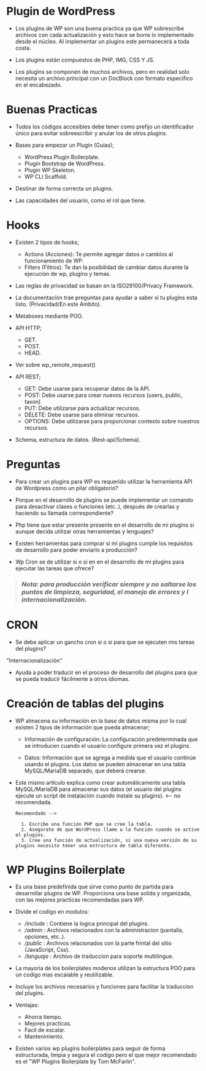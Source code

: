 # Plugin de WordPress

- Los plugins de WP son una buena practica ya que WP sobrescribe archivos con cada actualización y esto hace
  se borre lo implementado desde el núcleo. Al implementar un plugins este permanecerá a toda costa.

- Los plugins están compuestos de PHP, IMG, CSS Y JS.

- Los plugins se componen de muchos archivos, pero en realidad solo necesita un archivo principal con un DocBlock
  con formato especifico en el encabezado.

# Buenas Practicas

- Todos los códigos accesibles debe tener como prefijo un identificador único para evitar sobreescribir y
  anular los de otros plugins.

- Bases para empezar un Plugin (Guías);

  - WordPress Plugin Boilerplate.
  - Plugin Bootstrap de WordPress.
  - Plugin WP Skeleton.
  - WP CLI Scaffold.

- Destinar de forma correcta un plugins.

- Las capacidades del usuario, como el rol que tiene.

# Hooks

- Existen 2 tipos de hooks;

  - Actions (Acciones): Te permite agregar datos o cambios al funcionamiento de WP.
  - Filters (Filtros): Te dan la posibilidad de cambiar datos durante la ejecución de wp, plugins y temas.

- Las reglas de privacidad se basan en la ISO29100/Privacy Framework.

- La documentación trae preguntas para ayudar a saber si tu plugins esta listo. (Privacidad/En este Ambito).

- Metaboxes mediante POO.

- API HTTP;

  - GET.
  - POST.
  - HEAD.

- Ver sobre wp_remote_request()

- API REST;

  - GET: Debe usarse para recuperar datos de la API.
  - POST: Debe usarse para crear nuevos recursos (users, public, taxon)
  - PUT: Debe utilizarse para actualizar recursos.
  - DELETE: Debe usarse para eliminar recursos.
  - OPTIONS: Debe utilizarse para proporcionar contexto sobre nuestros recursos.

- Schema, estructura de datos. (Rest-api/Schema).

# Preguntas

- Para crear un plugins para WP es requerido utilizar la herramienta API de Wordpress como un pilar obligatorio?

- Porque en el desarrollo de plugins se puede implementar un comando para desactivar clases o funciones
  (etc..), después de crearlas y haciendo su llamada correspondiente?

- Php tiene que estar presente presente en el desarrollo de mi plugins si aunque decida utilizar otras herramientas
  y lenguajes?

- Existen herramientas para comprar si mi plugins cumple los requisitos de desarrollo para poder enviarlo a producción?

- Wp Cron se de utilizar si o si en en el desarrollo de mi plugins para ejecutar las tareas que ofrece?

> ### _Nota: para producción verificar siempre y no saltarse los puntos de limpieza, seguridad, el manejo de errores y l internacionalización._

# CRON

- Se debe aplicar un gancho cron si o si para que se ejecuten mis tareas del plugins?

"Internacionalización"

- Ayuda a poder traducir en el proceso de desarrollo del plugins para que se pueda traducir fácilmente a otros idiomas.

# Creación de tablas del plugins

- WP almacena su información en la base de datos misma por lo cual existen 2 tipos de información que pueda almacenar;

  - Información de configuración: La configuración predeterminada que se introducen cuando el usuario configure primera vez el plugins.

  - Datos: Información que se agrega a medida que el usuario continúe usando el plugins. Los datos se pueden almacenar en una tabla MySQL/MariaDB separado, que deberá crearse.

- Este mismo artículo explica como crear automáticamente una tabla MySQL/MariaDB para almacenar sus datos (el usuario
  del plugins ejecute un script de instalación cuando instale su plugins). <-- no recomendada.

      Recomendado -->

      	1. Escribe una función PHP que se cree la tabla.
      	2. Asegúrate de que WordPress llame a la función cuando se active el plugins.
      	3. Cree una función de actualización, si una nueva versión de su plugins necesite tener una estructura de tabla diferente.

# WP Plugins Boilerplate

- Es una base predefinida que sirve como punto de partida para desarrollar plugins de WP. Proporciona una base solida
  y organizada, con las mejores practicas recomendadas para WP.

- Divide el codigo en modulos:

  - _/include_ : Contiene la logica principal del plugins.
  - _/admin_ : Archivos relacionados con la administracion (pantalla, opciones, etc..).
  - _/public_ : Archivos relacionados con la parte frintal del sitio (JavaScript, Css).
  - _/languaje_ : Archivo de traduccion para soporte multilingue.

- La mayoria de los boilerplates modenos utilizan la estructura POO para un codigo mas escalable y reutilizable.

- Incluye los archivos necesarios y funciones para facilitar la traduccion del plugins.

- Ventajas:

  - Ahorra tiempo.
  - Mejores practicas.
  - Facil de escalar.
  - Mantenimiento.

- Existen varios wp plugins boilerplates para seguir de forma estructurada, limpia y segura el codigo pero el que
  mejor recomendado es el "WP Plugins Boilerplate by Tom McFarlin".

